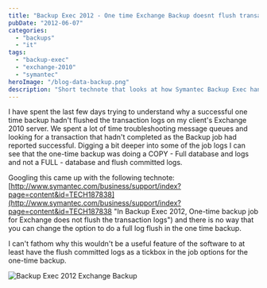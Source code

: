 ```yaml
---
title: "Backup Exec 2012 - One time Exchange Backup doesnt flush transaction logs"
pubDate: "2012-06-07"
categories:
  - "backups"
  - "it"
tags:
  - "backup-exec"
  - "exchange-2010"
  - "symantec"
heroImage: "/blog-data-backup.png"
description: "Short technote that looks at how Symantec Backup Exec handles one time backup jobs for Exchange Server"
---
```


I have spent the last few days trying to understand why a successful one time backup hadn't flushed the transaction logs on my client's Exchange 2010 server. We spent a lot of time troubleshooting message queues and looking for a transaction that hadn't completed as the Backup job had reported successful. Digging a bit deeper into some of the job logs I can see that the one-time backup was doing a COPY - Full database and logs and not a FULL - database and flush committed logs.

Googling this came up with the following technote: [http://www.symantec.com/business/support/index?page=content&id=TECH187838](http://www.symantec.com/business/support/index?page=content&id=TECH187838 "In Backup Exec 2012, One-time backup job for Exchange does not flush the transaction logs") and there is no way that you can change the option to do a full log flush in the one time backup.

I can't fathom why this wouldn't be a useful feature of the software to at least have the flush committed logs as a tickbox in the job options for the one-time backup.

![](/images/bue2012-logs.jpg "Backup Exec 2012 Exchange Backup")

